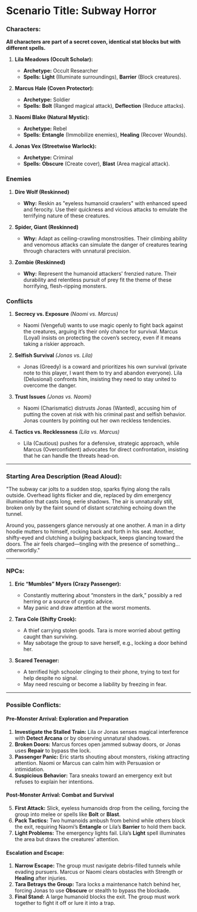 # **Scenario Title:** Subway Horror  

### **Characters:**
**All characters are part of a secret coven, identical stat blocks but with different spells.**

1. **Lila Meadows (Occult Scholar):**  
   - **Archetype:** Occult Researcher  
   - **Spells:** **Light** (Illuminate surroundings), **Barrier** (Block creatures).  

2. **Marcus Hale (Coven Protector):**  
   - **Archetype:** Soldier  
   - **Spells:** **Bolt** (Ranged magical attack), **Deflection** (Reduce attacks).  

3. **Naomi Blake (Natural Mystic):**  
   - **Archetype:** Rebel  
   - **Spells:** **Entangle** (Immobilize enemies), **Healing** (Recover Wounds).  

4. **Jonas Vex (Streetwise Warlock):**  
   - **Archetype:** Criminal  
   - **Spells:** **Obscure** (Create cover), **Blast** (Area magical attack).  

### **Enemies**

1. **Dire Wolf (Reskinned)**  
   - **Why:** Reskin as "eyeless humanoid crawlers" with enhanced speed and ferocity. Use their quickness and vicious attacks to emulate the terrifying nature of these creatures.

2. **Spider, Giant (Reskinned)**  
   - **Why:** Adapt as ceiling-crawling monstrosities. Their climbing ability and venomous attacks can simulate the danger of creatures tearing through characters with unnatural precision.

3. **Zombie (Reskinned)**  
   - **Why:** Represent the humanoid attackers' frenzied nature. Their durability and relentless pursuit of prey fit the theme of these horrifying, flesh-ripping monsters.

### Conflicts

1. **Secrecy vs. Exposure** *(Naomi vs. Marcus)*  
   - Naomi (Vengeful) wants to use magic openly to fight back against the creatures, arguing it’s their only chance for survival. Marcus (Loyal) insists on protecting the coven’s secrecy, even if it means taking a riskier approach.  

2. **Selfish Survival** *(Jonas vs. Lila)*  
   - Jonas (Greedy) is a coward and prioritizes his own survival (private note to this player, I want them to try and abandon everyone). Lila (Delusional) confronts him, insisting they need to stay united to overcome the danger.  

3. **Trust Issues** *(Jonas vs. Naomi)*  
   - Naomi (Charismatic) distrusts Jonas (Wanted), accusing him of putting the coven at risk with his criminal past and selfish behavior. Jonas counters by pointing out her own reckless tendencies.  

4. **Tactics vs. Recklessness** *(Lila vs. Marcus)*  
   - Lila (Cautious) pushes for a defensive, strategic approach, while Marcus (Overconfident) advocates for direct confrontation, insisting that he can handle the threats head-on.  

---

### **Starting Area Description (Read Aloud):**  
"The subway car jolts to a sudden stop, sparks flying along the rails outside. Overhead lights flicker and die, replaced by dim emergency illumination that casts long, eerie shadows. The air is unnaturally still, broken only by the faint sound of distant scratching echoing down the tunnel.  

Around you, passengers glance nervously at one another. A man in a dirty hoodie mutters to himself, rocking back and forth in his seat. Another, shifty-eyed and clutching a bulging backpack, keeps glancing toward the doors. The air feels charged—tingling with the presence of something… otherworldly."

---

### **NPCs:**  
1. **Eric “Mumbles” Myers (Crazy Passenger):**  
   - Constantly muttering about “monsters in the dark,” possibly a red herring or a source of cryptic advice.  
   - May panic and draw attention at the worst moments.  

2. **Tara Cole (Shifty Crook):**  
   - A thief carrying stolen goods. Tara is more worried about getting caught than surviving.  
   - May sabotage the group to save herself, e.g., locking a door behind her.  

3. **Scared Teenager:**  
   - A terrified high schooler clinging to their phone, trying to text for help despite no signal.  
   - May need rescuing or become a liability by freezing in fear.  

---

### **Possible Conflicts:**  

#### **Pre-Monster Arrival: Exploration and Preparation**  
1. **Investigate the Stalled Train:** Lila or Jonas senses magical interference with **Detect Arcana** or by observing unnatural shadows.  
2. **Broken Doors:** Marcus forces open jammed subway doors, or Jonas uses **Repair** to bypass the lock.  
3. **Passenger Panic:** Eric starts shouting about monsters, risking attracting attention. Naomi or Marcus can calm him with Persuasion or intimidation.  
4. **Suspicious Behavior:** Tara sneaks toward an emergency exit but refuses to explain her intentions.  

#### **Post-Monster Arrival: Combat and Survival**  
5. **First Attack:** Slick, eyeless humanoids drop from the ceiling, forcing the group into melee or spells like **Bolt** or **Blast**.  
6. **Pack Tactics:** Two humanoids ambush from behind while others block the exit, requiring Naomi’s **Entangle** or Lila’s **Barrier** to hold them back.  
7. **Light Problems:** The emergency lights fail. Lila’s **Light** spell illuminates the area but draws the creatures’ attention.  

#### **Escalation and Escape:**  
1. **Narrow Escape:** The group must navigate debris-filled tunnels while evading pursuers. Marcus or Naomi clears obstacles with Strength or **Healing** after injuries.  
2. **Tara Betrays the Group:** Tara locks a maintenance hatch behind her, forcing Jonas to use **Obscure** or stealth to bypass the blockade.  
3. **Final Stand:** A large humanoid blocks the exit. The group must work together to fight it off or lure it into a trap.  
